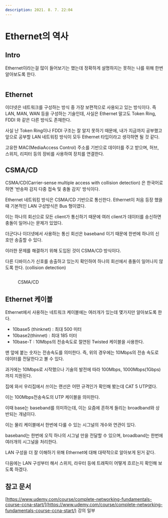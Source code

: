 ```yaml
---
description: 2021. 8. 7. 22:04
---
```


# Ethernet의 역사

## Intro

Ethernet이라는걸 많이 들어보기는 했는데 정확하게 설명하지는 못하는 나를 위해 한번 알아보도록 한다.

<figure><img src="https://blog.kakaocdn.net/dn/qAbMu/btrb1rlJcFa/afwwpakAOporUlzdIXGTYk/img.png" alt=""><figcaption></figcaption></figure>

## **Ethernet**

이더넷은 네트워크를 구성하는 방식 중 가장 보편적으로 사용되고 있는 방식이다. 즉 LAN, MAN, WAN 등을 구성하는 기술인데, 사실은 Ethernet 말고도 Token Ring, FDDI 와 같은 다른 방식도 존재한다.&#x20;

사실 난 Token Ring이나 FDDI 구조는 잘 알지 못하기 때문에, 내가 지금까지 공부했고 앞으로 공부할 LAN 네트워킹 방식이 모두 Ethernet 타입이라고 생각하면 될 것 같다.&#x20;

고유한 MAC(MediaAccess Control) 주소를 기반으로 데이터를 주고 받으며, 허브, 스위치, 리피터 등의 장비를 사용하여 장치를 연결한다.&#x20;



## **CSMA/CD**

CSMA/CD(Carrier-sense multiple access with collision detection) 은 한국어로 하면 '반송파 감지 다중 접속 및 충돌 감지' 방식이다.&#x20;

Ethernet 네트워킹 방식은 CSMA/CD 기반으로 통신한다. Ethernet이 처음 등장 했을때 기본적인 LAN 구성방식은 Bus 형이였다.&#x20;

이는 하나의 회선으로 모든 client가 통신하기 때문에 여러 client가 데이터를 송신하면 충돌이 일어나는 문제가 있었다.

더군다나 이더넷에서 사용하는 통신 회선은 baseband 이기 때문에 한번에 하나의 신호만 송출할 수 있다.&#x20;

이러한 문제를 해결하기 위해 도입된 것이 CSMA/CD 방식이다.

다른 디바이스가 신호를 송출하고 있는지 확인하여 하나의 회선에서 충돌이 일어나지 않도록 한다. (collision detection)

<figure><img src="https://blog.kakaocdn.net/dn/AvAGK/btrb24jf5QK/Z1MhcHvNCeXDxiFwCorSj0/img.png" alt=""><figcaption><p>CSMA/CD</p></figcaption></figure>



## **Ethernet 케이블**

Ethernet에서 사용하는 네트워크 케이블에는 여러개가 있는데 몇가지만 알아보도록 한다.&#x20;

* 10base5 (thinknet) : 최대 500 미터&#x20;
* 10base2(thinnet) : 최대 185 미터
* 10base-T : 10Mbps의 전송속도로 절연된 Twisted 케이블을 사용한다.&#x20;

맨 앞에 붙는 숫자는 전송속도를 의미한다. 즉, 위의 경우에는 10Mbps의 전송 속도로 데이터를 전달한다고 볼 수 있다.

과거에는 10Mbps로 시작했으나 기술의 발전에 따라 100Mbps, 1000Mbps(1Gbps)까지 지원된다.

집에 와서 우리집에서 쓰이는 랜선은 어떤 규격인가 확인해 봤는데 CAT 5 UTP였다.&#x20;

이는 100Mbps전송속도의 UTP 케이블을 의미한다.



이때 base는 baseband를 의미하는데, 이는 요즘에 흔하게 들리는 broadband와 상반되는 개념이다.

이는 물리 케이블에서 한번에 다룰 수 있는 시그널의 개수와 연관이 있다.

baseband는 한번에 오직 하나의 시그널 만을 전달할 수 있으며, broadband는 한번에 여러개의 시그널을 처리한다.



LAN 구성을 더 잘 이해하기 위해 Ethernet에 대해 대략적으로 알아보게 된거 같다.

다음에는 LAN 구성부터 해서 스위치, 라우터 등에 트래픽이 어떻게 흐르는지 확인해 보도록 하겠다.&#x20;



## 참고 문서

[https://www.udemy.com/course/complete-networking-fundamentals-course-ccna-start/](https://www.udemy.com/course/complete-networking-fundamentals-course-ccna-start/) 강의 일부

